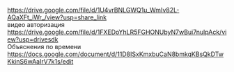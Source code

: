 https://drive.google.com/file/d/1U4vrBNLGWQ1u_WmIv82L-AQaXFt_iWr_/view?usp=share_link   
видео авторизация https://drive.google.com/file/d/1FXEDoYhLR5FGHONUbyN7wBui7nulpAck/view?usp=drivesdk   
Объяснения по времени https://docs.google.com/document/d/11D8ISxKmxbuCaN8bmkqKBsQkDTwKkinS6wAaIrV7k1s/edit
